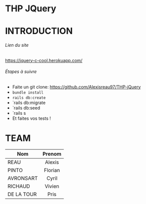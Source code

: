 # THP JQuery

# INTRODUCTION
###### Lien du site
https://jquery-c-cool.herokuapp.com/

###### Étapes à suivre
* Faite un git clone: https://github.com/Alexisreau97/THP-jQuery
* `bundle install`
* `rails db:create`
* `rails db:migrate
* `rails db:seed
* `rails s
* Et faites vos tests !
# TEAM
| Nom      | Prenom        |
| -------- |:-------------:|
| REAU     | Alexis        |
| PINTO    | Florian       |
| AVRONSART    | Cyril       |
| RICHAUD   | Vivien      |
| DE LA TOUR | Pris       |
